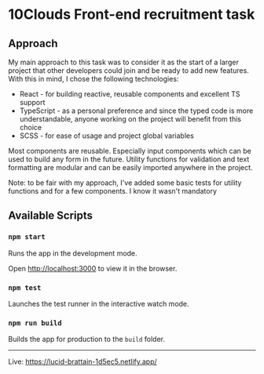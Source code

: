 # 10Clouds Front-end recruitment task

## Approach

My main approach to this task was to consider it as the start of a larger project that other developers could join and be ready to add new features. With this in mind, I chose the following technologies:

-   React - for building reactive, reusable components and excellent TS support
-   TypeScript - as a personal preference and since the typed code is more understandable, anyone working on the project will benefit from this choice
-   SCSS - for ease of usage and project global variables

Most components are reusable. Especially input components which can be used to build any form in the future.
Utility functions for validation and text formatting are modular and can be easily imported anywhere in the project.

Note: to be fair with my approach, I've added some basic tests for utility functions and for a few components. I know it wasn't mandatory

## Available Scripts

### `npm start`

Runs the app in the development mode.<br  />

Open [http://localhost:3000](http://localhost:3000) to view it in the browser.

### `npm test`

Launches the test runner in the interactive watch mode.<br  />

### `npm run build`

Builds the app for production to the `build` folder.<br  />

---

Live: https://lucid-brattain-1d5ec5.netlify.app/
